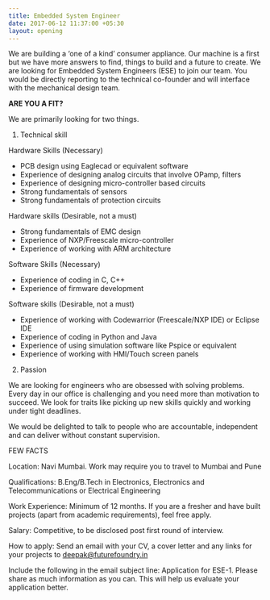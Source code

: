 ```yaml
---
title: Embedded System Engineer
date: 2017-06-12 11:37:00 +05:30
layout: opening
---
```


We are building a ‘one of a kind’ consumer appliance. Our machine is a first but we have more answers to find, things to build and a future to create. We are looking for Embedded System Engineers (ESE) to join our team. You would be directly reporting to the technical co-founder and will interface with the mechanical design team.

**ARE YOU A FIT?**

We are primarily looking for two things.

1. Technical skill

Hardware Skills (Necessary)
* PCB design using Eaglecad or equivalent software
* Experience of designing analog circuits that involve OPamp, filters
* Experience of designing micro-controller based circuits
* Strong fundamentals of sensors
* Strong fundamentals of protection circuits

Hardware skills (Desirable, not a must)
* Strong fundamentals of EMC design
* Experience of NXP/Freescale micro-controller
* Experience of working with ARM architecture 

Software Skills (Necessary)
* Experience of coding in C, C++
* Experience of firmware development

Software skills (Desirable, not a must)
* Experience of working with Codewarrior (Freescale/NXP IDE) or Eclipse IDE
* Experience of coding in Python and Java
* Experience of using simulation software like Pspice or equivalent
* Experience of working with HMI/Touch screen panels

2. Passion

We are looking for engineers who are obsessed with solving problems. Every day in our office is challenging and you need more than motivation to succeed. We look for traits like picking up new skills quickly and working under tight deadlines.

We would be delighted to talk to people who are accountable, independent and can deliver without constant supervision.

FEW FACTS

Location: Navi Mumbai. Work may require you to travel to Mumbai and Pune

Qualifications: B.Eng/B.Tech in Electronics, Electronics and Telecommunications or Electrical Engineering

Work Experience: Minimum of 12 months. If you are a fresher and have built projects (apart from academic requirements), feel free apply.

Salary: Competitive, to be disclosed post first round of interview.

How to apply: Send an email with your CV, a cover letter and any links for your projects to deepak@futurefoundry.in

Include the following in the email subject line: Application for ESE-1. Please share as much information as you can. This will help us evaluate your application better.
